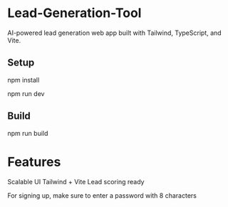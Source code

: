 # Lead-Generation-Tool

AI-powered lead generation web app built with Tailwind, TypeScript, and Vite.

## Setup

npm install

npm run dev

## Build
npm run build

# Features
Scalable UI
Tailwind + Vite
Lead scoring ready


For signing up, make sure to enter a password with 8 characters
